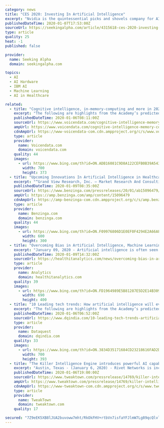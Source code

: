 ```yaml
---
category: news
title: "CES 2020: Investing In Artificial Intelligence"
excerpt: "Nvidia is the quintessential picks and shovels company for AI. In Silicon Valley and elsewhere, AI developers use Nvidia's platform for building. The company's GPU chips are the leader for AI and machine learning. I talked to several developers at CES and all were using Nvidia (small sample, but interesting nonetheless). Nvidia is a leader in ..."
publishedDateTime: 2020-01-07T17:53:00Z
sourceUrl: https://seekingalpha.com/article/4315618-ces-2020-investing-in-artificial-intelligence
type: article
quality: 25
heat: -1
published: false

provider:
  name: Seeking Alpha
  domain: seekingalpha.com

topics:
  - AI
  - AI Hardware
  - IBM AI
  - Machine Learning
  - AI in Healthcare

related:
  - title: "Cognitive intelligence, in-memory-computing and more in 2020"
    excerpt: "The following are highlights from the Academy’s predicted top 10 trends in the tech community for this year: Artificial intelligence evolves from perceptual intelligence to cognitive intelligence Artificial intelligence has reached or surpassed humans in the areas of perceptual intelligence such as speech to text, natural language processing ..."
    publishedDateTime: 2020-01-06T08:11:00Z
    sourceUrl: https://www.voicendata.com/cognitive-intelligence-memory-computing-2020/
    ampUrl: https://www.voicendata.com/cognitive-intelligence-memory-computing-2020/amp/
    cdnAmpUrl: https://www-voicendata-com.cdn.ampproject.org/c/s/www.voicendata.com/cognitive-intelligence-memory-computing-2020/amp/
    type: article
    provider:
      name: Voicendata.com
      domain: voicendata.com
    quality: 44
    images:
      - url: https://www.bing.com/th?id=ON.ADB16081C9D8A122CEFB0B39A5435DB9
        width: 700
        height: 373
  - title: "Upcoming Innovations In Artificial Intelligence in Healthcare Thriving Medical Attention by 2025"
    excerpt: "“Grand View Research, Inc. – Market Research And Consulting.” Artificial Intelligence in Healthcare Market Size, Share, & Trends Analysis By Component"
    publishedDateTime: 2020-01-09T08:35:00Z
    sourceUrl: https://www.benzinga.com/pressreleases/20/01/ab15096479/upcoming-innovations-in-artificial-intelligence-in-healthcare-thriving-medical-attention-by-2025
    ampUrl: https://amp.benzinga.com/amp/content/15096479
    cdnAmpUrl: https://amp-benzinga-com.cdn.ampproject.org/c/s/amp.benzinga.com/amp/content/15096479
    type: article
    provider:
      name: Benzinga.com
      domain: benzinga.com
    quality: 44
    images:
      - url: https://www.bing.com/th?id=ON.F09976806D1E0EF0F4294E2A66AF1579
        width: 600
        height: 300
  - title: "Overcoming Bias in Artificial Intelligence, Machine Learning"
    excerpt: "January 09, 2020 - Artificial intelligence is often seen as the silver bullet to the healthcare industry’s numerous problems. Machine learning technologies have been shown to more quickly and accurately read radiology scans, identify high-risk patients, and reduce provider’s administrative burden. But recent studies have revealed the ..."
    publishedDateTime: 2020-01-09T14:32:00Z
    sourceUrl: https://healthitanalytics.com/news/overcoming-bias-in-artificial-intelligence-machine-learning
    type: article
    provider:
      name: Analytics
      domain: healthitanalytics.com
    quality: 39
    images:
      - url: https://www.bing.com/th?id=ON.FD1964989E5B81287E5D2E14B3093956
        width: 690
        height: 400
  - title: "10 Leading tech trends: How artificial intelligence will evolve in the coming year"
    excerpt: "The following are highlights from the Academy’s predicted top 10 trends in the tech community for this year: Artificial intelligence evolves from perceptual intelligence to cognitive intelligence Artificial intelligence has reached or surpassed humans in the areas of perceptual intelligence such as speech to text, natural language processing ..."
    publishedDateTime: 2020-01-06T06:52:00Z
    sourceUrl: https://www.dqindia.com/10-leading-tech-trends-artificial-intelligence-will-evolve-coming-year/
    type: article
    provider:
      name: Dataquest
      domain: dqindia.com
    quality: 33
    images:
      - url: https://www.bing.com/th?id=ON.3834D35171684CD23218616FAD2D9B27
        width: 700
        height: 393
  - title: "The Killer Intelligence Engine introduces powerful AI capabilities to deliver the strongest Wi-Fi connections."
    excerpt: "Austin, Texas - (January 6, 2020) - Rivet Networks is incorporating artificial intelligence (AI) into its Killer Intelligence Engine to help customers establish and maintain stronger and faster wireless connections. Online experiences are often defined by the quality of the Wi-Fi connection, which can be challenging because unlike CPU or ..."
    publishedDateTime: 2020-01-06T19:00:00Z
    sourceUrl: https://www.tweaktown.com/pressrelease/14769/killer-intelligence-engine-introduces-powerful-ai-capabilities-deliver-strongest-wi-fi-connections/index.html
    ampUrl: https://www.tweaktown.com/pressrelease/14769/killer-intelligence-engine-introduces-powerful-ai-capabilities-deliver-strongest-wi-fi-connections/amp.html
    cdnAmpUrl: https://www-tweaktown-com.cdn.ampproject.org/c/s/www.tweaktown.com/pressrelease/14769/killer-intelligence-engine-introduces-powerful-ai-capabilities-deliver-strongest-wi-fi-connections/amp.html
    type: article
    provider:
      name: TweakTown
      domain: tweaktown.com
    quality: 17

secured: "7Z9eEK5XB8lJUA2buvoww7mht/RkOkFHV+rtbVn7isfaYFJlmW7Lg89qcQlvlZMCh08z6haYiW3qsERjZ1PHdhKPR7Pj0nmdoCoyu17ybVzZb1M5IzQZfC71ejh7UwjJY6GSvY2LWKZfLiMRPVu6bTL9glFCpVgLfV/SjSpyQ6OxRPozOD+1H0ybA0B5A1PSZe//90emmQWwj5IQmZj/6+vfmXNnK+00A8ZCraomscUHnOJBMPmnoMLEhK+LRMgbZfusvpoTlDAvGv612tybBQ==;6CD2Vv2HJ0sUt7KaQ1lggg=="
---
```


